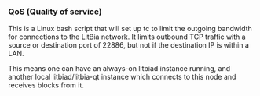 ### QoS (Quality of service) ###

This is a Linux bash script that will set up tc to limit the outgoing bandwidth for connections to the LitBia network. It limits outbound TCP traffic with a source or destination port of 22886, but not if the destination IP is within a LAN.

This means one can have an always-on litbiad instance running, and another local litbiad/litbia-qt instance which connects to this node and receives blocks from it.
